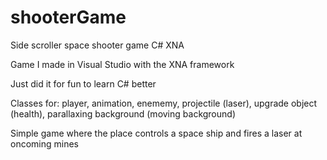 shooterGame
===========

Side scroller space shooter game C# XNA

Game I made in Visual Studio with the XNA framework

Just did it for fun to learn C# better

Classes for: player, animation, enememy, projectile (laser), upgrade object (health), parallaxing background (moving background)

Simple game where the place controls a space ship and fires a laser at oncoming mines
